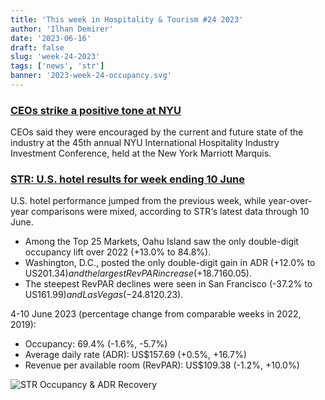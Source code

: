 ```yaml
---
title: 'This week in Hospitality & Tourism #24 2023'
author: 'Ilhan Demirer'
date: '2023-06-16'
draft: false
slug: 'week-24-2023'
tags: ['news', 'str']
banner: '2023-week-24-occupancy.svg'
---
```


### [CEOs strike a positive tone at NYU](https://hotelbusiness.com/hb-on-the-scene-ceos-strike-positive-tone-at-nyu/)

CEOs said they were encouraged by the current and future state of the industry at the 45th annual NYU International Hospitality Industry Investment Conference, held at the New York Marriott Marquis.

### [STR: U.S. hotel results for week ending 10 June](https://str.com/press-release/str-us-hotel-results-week-ending-10-june)

U.S. hotel performance jumped from the previous week, while year-over-year comparisons were mixed, according to STR‘s latest data through 10 June.

- Among the Top 25 Markets, Oahu Island saw the only double-digit occupancy lift over 2022 (+13.0% to 84.8%).
- Washington, D.C., posted the only double-digit gain in ADR (+12.0% to US$201.34) and the largest RevPAR increase (+18.7% to US$160.05).
- The steepest RevPAR declines were seen in San Francisco (-37.2% to US$161.99) and Las Vegas (-24.8% to US$120.23).

4-10 June 2023 (percentage change from comparable weeks in 2022, 2019):

- Occupancy: 69.4% (-1.6%, -5.7%)
- Average daily rate (ADR): US$157.69 (+0.5%, +16.7%)
- Revenue per available room (RevPAR): US$109.38 (-1.2%, +10.0%)

![STR Occupancy & ADR Recovery](/images/blogimages/2023-week-24-occupancy.svg)
